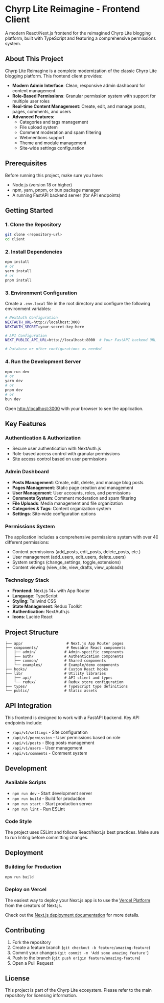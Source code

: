 # Chyrp Lite Reimagine - Frontend Client

A modern React/Next.js frontend for the reimagined Chyrp Lite blogging platform, built with TypeScript and featuring a comprehensive permissions system.

## About This Project

Chyrp Lite Reimagine is a complete modernization of the classic Chyrp Lite blogging platform. This frontend client provides:

- **Modern Admin Interface**: Clean, responsive admin dashboard for content management
- **Role-Based Permissions**: Granular permission system with support for multiple user roles
- **Real-time Content Management**: Create, edit, and manage posts, pages, comments, and users
- **Advanced Features**:
  - Categories and tags management
  - File upload system
  - Comment moderation and spam filtering
  - Webmentions support
  - Theme and module management
  - Site-wide settings configuration

## Prerequisites

Before running this project, make sure you have:

- Node.js (version 18 or higher)
- npm, yarn, pnpm, or bun package manager
- A running FastAPI backend server (for API endpoints)

## Getting Started

### 1. Clone the Repository

```bash
git clone <repository-url>
cd client
```

### 2. Install Dependencies

```bash
npm install
# or
yarn install
# or
pnpm install
```

### 3. Environment Configuration

Create a `.env.local` file in the root directory and configure the following environment variables:

```bash
# NextAuth Configuration
NEXTAUTH_URL=http://localhost:3000
NEXTAUTH_SECRET=your-secret-key-here

# API Configuration
NEXT_PUBLIC_API_URL=http://localhost:8000  # Your FastAPI backend URL

# Database or other configurations as needed
```

### 4. Run the Development Server

```bash
npm run dev
# or
yarn dev
# or
pnpm dev
# or
bun dev
```

Open [http://localhost:3000](http://localhost:3000) with your browser to see the application.

## Key Features

### Authentication & Authorization

- Secure user authentication with NextAuth.js
- Role-based access control with granular permissions
- Site access control based on user permissions

### Admin Dashboard

- **Posts Management**: Create, edit, delete, and manage blog posts
- **Pages Management**: Static page creation and management
- **User Management**: User accounts, roles, and permissions
- **Comments System**: Comment moderation and spam filtering
- **File Uploads**: Media management and file organization
- **Categories & Tags**: Content organization system
- **Settings**: Site-wide configuration options

### Permissions System

The application includes a comprehensive permissions system with over 40 different permissions:

- Content permissions (add_posts, edit_posts, delete_posts, etc.)
- User management (add_users, edit_users, delete_users)
- System settings (change_settings, toggle_extensions)
- Content viewing (view_site, view_drafts, view_uploads)

### Technology Stack

- **Frontend**: Next.js 14+ with App Router
- **Language**: TypeScript
- **Styling**: Tailwind CSS
- **State Management**: Redux Toolkit
- **Authentication**: NextAuth.js
- **Icons**: Lucide React

## Project Structure

```
├── app/                    # Next.js App Router pages
├── components/             # Reusable React components
│   ├── admin/             # Admin-specific components
│   ├── auth/              # Authentication components
│   ├── common/            # Shared components
│   └── examples/          # Example/demo components
├── hooks/                 # Custom React hooks
├── lib/                   # Utility libraries
│   ├── api/               # API client and types
│   └── redux/             # Redux store configuration
├── types/                 # TypeScript type definitions
└── public/                # Static assets
```

## API Integration

This frontend is designed to work with a FastAPI backend. Key API endpoints include:

- `/api/v1/settings` - Site configuration
- `/api/v1/permission` - User permissions based on role
- `/api/v1/posts` - Blog posts management
- `/api/v1/users` - User management
- `/api/v1/comments` - Comment system

## Development

### Available Scripts

- `npm run dev` - Start development server
- `npm run build` - Build for production
- `npm run start` - Start production server
- `npm run lint` - Run ESLint

### Code Style

The project uses ESLint and follows React/Next.js best practices. Make sure to run linting before committing changes.

## Deployment

### Building for Production

```bash
npm run build
```

### Deploy on Vercel

The easiest way to deploy your Next.js app is to use the [Vercel Platform](https://vercel.com/new?utm_medium=default-template&filter=next.js&utm_source=create-next-app&utm_campaign=create-next-app-readme) from the creators of Next.js.

Check out the [Next.js deployment documentation](https://nextjs.org/docs/app/building-your-application/deploying) for more details.

## Contributing

1. Fork the repository
2. Create a feature branch (`git checkout -b feature/amazing-feature`)
3. Commit your changes (`git commit -m 'Add some amazing feature'`)
4. Push to the branch (`git push origin feature/amazing-feature`)
5. Open a Pull Request

## License

This project is part of the Chyrp Lite ecosystem. Please refer to the main repository for licensing information.
